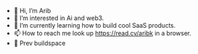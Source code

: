 - 👋 Hi, I’m Arib 
- 👀 I’m interested in Ai and web3.
- 🌱 I’m currently learning how to build cool SaaS products.
- 📫 How to reach me look up https://read.cv/aribk in a browser.
- 🚀 Prev buildspace

<!---
Aribk7/Aribk7 is a ✨ special ✨ repository because its `README.md` (this file) appears on your GitHub profile.
You can click the Preview link to take a look at your changes.
--->
